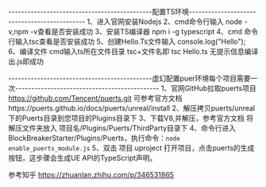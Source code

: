 ---------------------------------------------配置TS环境---------------------------------------------
1、进入官网安装Nodejs
2、cmd命令行输入 node -v,npm -v查看是否安装成功
3、安装TS编译器 npm i -g typescript
4、cmd 命令行输入tsc查看是否安装成功 
5、创建Hello.Ts文件输入
    console.log("Hello");
6、编译文件
  cmd输入ts所在文件目录
  tsc+文件名即 tsc Hello.ts 无提示信息编译出.js即成功

---------------------------------------------虚幻配置puer环境每个项目需要一次---------------------------------------------
1、官网GitHub拉取puerts项目  https://github.com/Tencent/puerts.git           可参考官方文档https://puerts.github.io/docs/puerts/unreal/install
2、解压拷贝puerts/unreal下的Puerts目录到您项目的Plugins目录下
3、下载V8,并解压，参考官方文档
    将解压文件夹放入    项目名/Plugins/Puerts/ThirdParty目录下
4、命令行进入BlockBreakerStarter/Plugins/Puerts，执行命令：`node enable_puerts_module.js`
5、双击 项目.uproject 打开项目，点击puerts的生成按钮，这步骤会生成UE API的TypeScript声明。

参考知乎
https://zhuanlan.zhihu.com/p/346531865
